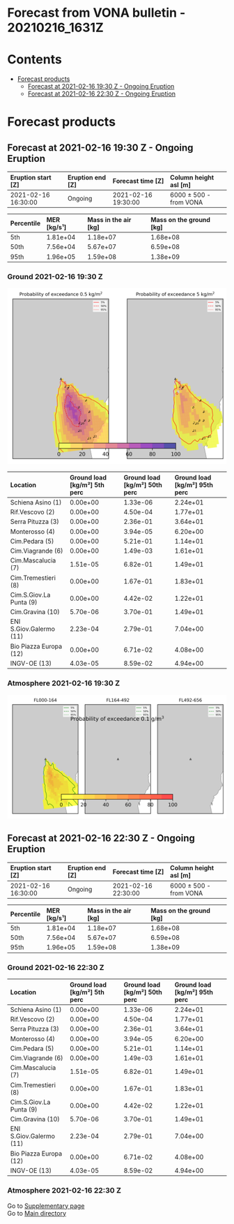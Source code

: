 
Forecast from VONA bulletin - 20210216_1631Z
============================================

Contents
========

* [Forecast products](#forecast-products)
	* [Forecast at 2021-02-16 19:30 Z - Ongoing Eruption](#forecast-at-2021-02-16-1930-z---ongoing-eruption)
	* [Forecast at 2021-02-16 22:30 Z - Ongoing Eruption](#forecast-at-2021-02-16-2230-z---ongoing-eruption)

# Forecast products

## Forecast at 2021-02-16 19:30 Z - Ongoing Eruption
  

|Eruption start [Z]|Eruption end [Z]|Forecast time [Z]|Column height asl [m]|
| :--- | :--- | :--- | :--- |
|2021-02-16 16:30:00|Ongoing|2021-02-16 19:30:00|6000 ± 500 - from VONA|
  
  

|Percentile|MER [kg/s¹]|Mass in the air [kg]|Mass on the ground [kg]|
| :--- | :--- | :--- | :--- |
|5th|1.81e+04|1.18e+07|1.68e+08|
|50th|7.56e+04|5.67e+07|6.59e+08|
|95th|1.96e+05|1.59e+08|1.38e+09|
  

### Ground 2021-02-16 19:30 Z
  
![](./figures/probability_grd_2021_02_16_1930_scenario_1_1.png)  
  
  
  
  
  
  
  
  
  
  
  
  

|Location|Ground load [kg/m²] 5th perc|Ground load [kg/m²] 50th perc|Ground load [kg/m²] 95th perc|
| :--- | :--- | :--- | :--- |
|Schiena Asino (1)|0.00e+00|1.33e-06|2.24e+01|
|Rif.Vescovo (2)|0.00e+00|4.50e-04|1.77e+01|
|Serra Pituzza (3)|0.00e+00|2.36e-01|3.64e+01|
|Monterosso (4)|0.00e+00|3.94e-05|6.20e+00|
|Cim.Pedara (5)|0.00e+00|5.21e-01|1.14e+01|
|Cim.Viagrande (6)|0.00e+00|1.49e-03|1.61e+01|
|Cim.Mascalucia (7)|1.51e-05|6.82e-01|1.49e+01|
|Cim.Tremestieri (8)|0.00e+00|1.67e-01|1.83e+01|
|Cim.S.Giov.La Punta (9)|0.00e+00|4.42e-02|1.22e+01|
|Cim.Gravina (10)|5.70e-06|3.70e-01|1.49e+01|
|ENI S.Giov.Galermo (11)|2.23e-04|2.79e-01|7.04e+00|
|Bio Piazza Europa (12)|0.00e+00|6.71e-02|4.08e+00|
|INGV-OE (13)|4.03e-05|8.59e-02|4.94e+00|
  

### Atmosphere 2021-02-16 19:30 Z
  
![](./figures/probability_air_2021_02_16_1930_scenario_1_conclev_1_1.png)
## Forecast at 2021-02-16 22:30 Z - Ongoing Eruption
  

|Eruption start [Z]|Eruption end [Z]|Forecast time [Z]|Column height asl [m]|
| :--- | :--- | :--- | :--- |
|2021-02-16 16:30:00|Ongoing|2021-02-16 22:30:00|6000 ± 500 - from VONA|
  
  

|Percentile|MER [kg/s¹]|Mass in the air [kg]|Mass on the ground [kg]|
| :--- | :--- | :--- | :--- |
|5th|1.81e+04|1.18e+07|1.68e+08|
|50th|7.56e+04|5.67e+07|6.59e+08|
|95th|1.96e+05|1.59e+08|1.38e+09|
  

### Ground 2021-02-16 22:30 Z
  
  
  
  
  
  
  
  
  
  
  
  
  

|Location|Ground load [kg/m²] 5th perc|Ground load [kg/m²] 50th perc|Ground load [kg/m²] 95th perc|
| :--- | :--- | :--- | :--- |
|Schiena Asino (1)|0.00e+00|1.33e-06|2.24e+01|
|Rif.Vescovo (2)|0.00e+00|4.50e-04|1.77e+01|
|Serra Pituzza (3)|0.00e+00|2.36e-01|3.64e+01|
|Monterosso (4)|0.00e+00|3.94e-05|6.20e+00|
|Cim.Pedara (5)|0.00e+00|5.21e-01|1.14e+01|
|Cim.Viagrande (6)|0.00e+00|1.49e-03|1.61e+01|
|Cim.Mascalucia (7)|1.51e-05|6.82e-01|1.49e+01|
|Cim.Tremestieri (8)|0.00e+00|1.67e-01|1.83e+01|
|Cim.S.Giov.La Punta (9)|0.00e+00|4.42e-02|1.22e+01|
|Cim.Gravina (10)|5.70e-06|3.70e-01|1.49e+01|
|ENI S.Giov.Galermo (11)|2.23e-04|2.79e-01|7.04e+00|
|Bio Piazza Europa (12)|0.00e+00|6.71e-02|4.08e+00|
|INGV-OE (13)|4.03e-05|8.59e-02|4.94e+00|
  

### Atmosphere 2021-02-16 22:30 Z
  
Go to [Supplementary page](Supplementary_page.md)  
Go to [Main directory](https://github.com/federicapardini/Real_time_ash_forecast)